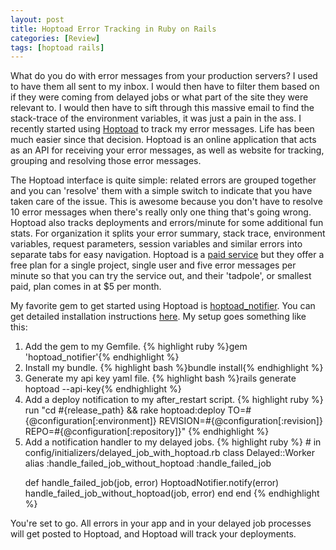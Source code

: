 ```yaml
---
layout: post
title: Hoptoad Error Tracking in Ruby on Rails
categories: [Review]
tags: [hoptoad rails]
---
```


What do you do with error messages from your production servers? I used to have
them all sent to my inbox.  I would then have to filter them based on if they
were coming from delayed jobs or what part of the site they were relevant to. I
would then have to sift through this massive email to find the stack-trace of
the environment variables, it was just a pain in the ass.  I recently started
using [Hoptoad](http://hoptoadapp.com/pages/home) to track my error messages.
Life has been much easier since that decision. Hoptoad is an online application
that acts as an API for receiving your error messages, as well as website for
tracking, grouping and resolving those error messages.

The Hoptoad interface is quite simple: related errors are grouped together and
you can 'resolve' them with a simple switch to indicate that you have taken care
of the issue.  This is awesome because you don't have to resolve 10 error
messages when there's really only one thing that's going wrong. Hoptoad also
tracks deployments and errors/minute for some additional fun stats. For
organization it splits your error summary, stack trace, environment variables,
request parameters, session variables and similar errors into separate tabs for
easy navigation. Hoptoad is a [paid service](https://hoptoadapp.com/account/new)
but they offer a free plan for a single project, single user and five error
messages per minute so that you can try the service out, and their 'tadpole', or
smallest paid, plan comes in at $5 per month.

My favorite gem to get started using Hoptoad is
[hoptoad_notifier](https://rubygems.org/gems/hoptoad_notifier). You can get
detailed installation instructions
[here](https://github.com/thoughtbot/hoptoad_notifier). My setup goes something
like this:

<ol>
<li>
Add the gem to my Gemfile.
{% highlight ruby %}gem 'hoptoad_notifier'{% endhighlight %}
</li>
<li>
Install my bundle.
{% highlight bash %}bundle install{% endhighlight %}
</li>
<li>
Generate my api key yaml file.
{% highlight bash %}rails generate hoptoad --api-key{% endhighlight %}
</li>
<li>
Add a deploy notification to my after_restart script.
{% highlight ruby %}
run "cd #{release_path} && rake hoptoad:deploy
TO=#{@configuration[:environment]}
REVISION=#{@configuration[:revision]}
REPO=#{@configuration[:repository]}"
{% endhighlight %}
</li>
<li>
Add a notification handler to my delayed jobs.
{% highlight ruby %}
# in config/initializers/delayed_job_with_hoptoad.rb
class Delayed::Worker
  alias :handle_failed_job_without_hoptoad :handle_failed_job

  def handle_failed_job(job, error)
    HoptoadNotifier.notify(error)
    handle_failed_job_without_hoptoad(job, error)
  end
end
{% endhighlight %}
</li>
</ol>

You're set to go. All errors in your app and in your delayed job processes will
get posted to Hoptoad, and Hoptoad will track your deployments.
